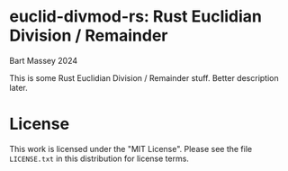 # euclid-divmod-rs: Rust Euclidian Division / Remainder
Bart Massey 2024

This is some Rust Euclidian Division / Remainder stuff.
Better description later.

# License

This work is licensed under the "MIT License". Please see the file
`LICENSE.txt` in this distribution for license terms.

